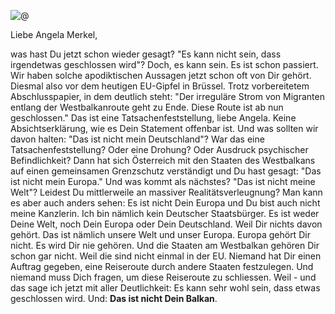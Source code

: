 ![@](http://res.cloudinary.com/ontore/image/upload/v1457350636/2016-03-07-Merkel_vbjkli.jpg)

Liebe Angela Merkel,

was hast Du jetzt schon wieder gesagt? "Es kann nicht sein, dass irgendetwas geschlossen wird"? Doch, es kann sein. Es ist schon passiert. Wir haben solche apodiktischen Aussagen jetzt schon oft von Dir gehört. Diesmal also vor dem heutigen EU-Gipfel in Brüssel. Trotz vorbereitetem Abschlusspapier, in dem deutlich steht: "Der irreguläre Strom von Migranten entlang der Westbalkanroute geht zu Ende. Diese Route ist ab nun geschlossen." Das ist eine Tatsachenfeststellung, liebe Angela. Keine Absichtserklärung, wie es Dein Statement offenbar ist. Und was sollten wir davon halten: "Das ist nicht mein Deutschland"? War das eine Tatsachenfeststellung? Oder eine Drohung? Oder Ausdruck psychischer Befindlichkeit? Dann hat sich Österreich mit den Staaten des Westbalkans auf einen gemeinsamen Grenzschutz verständigt und Du hast gesagt: "Das ist nicht mein Europa." Und was kommt als nächstes?  "Das ist nicht meine Welt"? Leidest Du mittlerweile an massiver Realitätsverleugnung? Man kann es aber auch anders sehen: Es ist nicht Dein Europa und Du bist auch nicht meine Kanzlerin. Ich bin nämlich kein Deutscher Staatsbürger. Es ist weder Deine Welt, noch Dein Europa oder Dein Deutschland. Weil Dir nichts davon gehört. Das ist nämlich unsere Welt und unser Europa. Europa gehört Dir nicht. Es wird Dir nie gehören. Und die Staaten am Westbalkan gehören Dir schon gar nicht. Weil die sind nicht einmal in der EU. Niemand hat Dir einen Auftrag gegeben, eine Reiseroute durch andere Staaten festzulegen. Und niemand muss Dich fragen, um diese Reiseroute zu schliessen. Weil - und das sage ich jetzt mit aller Deutlichkeit: Es kann sehr wohl sein, dass etwas geschlossen wird. Und: **Das ist nicht Dein Balkan**.
